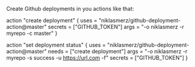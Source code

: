 Create Github deployments in you actions like that:

action "create deployment" {
  uses = "niklasmerz/github-deployment-action@master"
  secrets = ["GITHUB_TOKEN"]
  args = "-o niklasmerz -r myrepo -c master"
}

action "set deployment status" {
  uses = "niklasmerz/github-deployment-action@master"
  needs = ["create deployment"]
  args = "-o niklasmerz -r myrepo -s success -u https://url.com -f"
  secrets = ["GITHUB_TOKEN"]
}